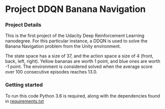 # Project DDQN Banana Navigation
 
### Project Details

This is the first project of the Udacity Deep Reinforcement Learning nanodegree.
For this particular instance, a DDQN is used to solve the Banana Navigation problem from the Unity environment.

The state space has a size of 37, and the action space a size of 4 (front, back, left, right).
Yellow bananas are worth 1 point, and blue ones are worth -1 point.
The environment is considered solved when the average score over 100 consecutive episodes reaches 13.0.

### Getting started

To run this code Python 3.6 is required, along with the dependencies found in [requirements.txt](https://github.com/Matlal033/Project_DDQN_Banana_Navigation/edit/main/requirements.txt)

